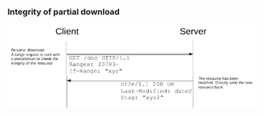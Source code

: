 ### Integrity of partial download

![Integrity of partial download](img/conditionals/integrity-4.png)